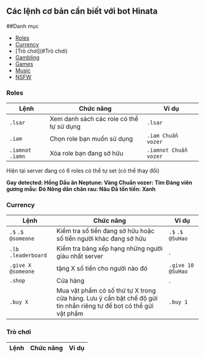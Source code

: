 ## Các lệnh cơ bản cần biết với bot Hinata

##Danh mục
- [Roles](#Roles)
- [Currency](#Currency)
- [Trò chơi](#Trò chơi)
- [Gambling](#gambling)
- [Games](#games)
- [Music](#music)
- [NSFW](#nsfw)



### Roles

Lệnh | Chức năng | Ví dụ
----------------|--------------|-------
`.lsar` | Xem danh sách các role có thể tự sử dụng | `.lsar`
`.iam` | Chọn role bạn muốn sử dụng | `.iam Chuẩn vozer`
`.iamnot` `.iamn` | Xóa role bạn đang sở hữu | `.iamnot Chuẩn vozer`

Hiện tại server đang có 6 roles có thể tự set (có thể thay đổi)

**Gay detected: Hồng
Dầu ăn Neptune: Vàng
Chuẩn vozer: Tím
Đảng viên gương mẫu: Đỏ
Nông dân chăn rau: Nâu
Đã tốn tiền: Xanh**

### Currency

Lệnh | Chức năng | Ví dụ
----------------|--------------|-------
`.$` `.$ @someone` | Kiểm tra số tiền đang sở hữu hoặc số tiền người khác đang sở hữu | `.$` `.$ @SuHao`
`.lb` `.leaderboard` | Kiểm tra bảng xếp hạng những người giàu nhất server | .
`.give X @someone` | tặng X số tiền cho người nào đó | `.give 10 @SuHao`
`.shop` | Cửa hàng | .
`.buy X` | Mua vật phẩm có số thứ tự X trong cửa hàng. Lưu ý cần bật chế độ gửi tin nhắn riêng tư để bot có thể gửi vật phẩm | `.buy 1`

### Trò chơi

Lệnh | Chức năng | Ví dụ
----------------|--------------|-------

